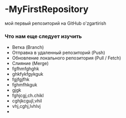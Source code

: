 # -MyFirstRepository
мой первый репозиторий на GitHub
o'zgartirish

### Что нам еще следует изучить
* Ветка (Branch)
* Отправка в удаленный репозиторий (Push)
* Обновление локального репозитория (Pull / Fetch)
* Слияние (Merge)
* fgfhmfghghk
* ghkfykfgykguk
* fgjfgjfhk
* fghmfhkguk
* gjgk
* fghjcgj,ch.chikl
* cghjkcgujl,vhil
* vhj,cghj,lvhlvj
* 